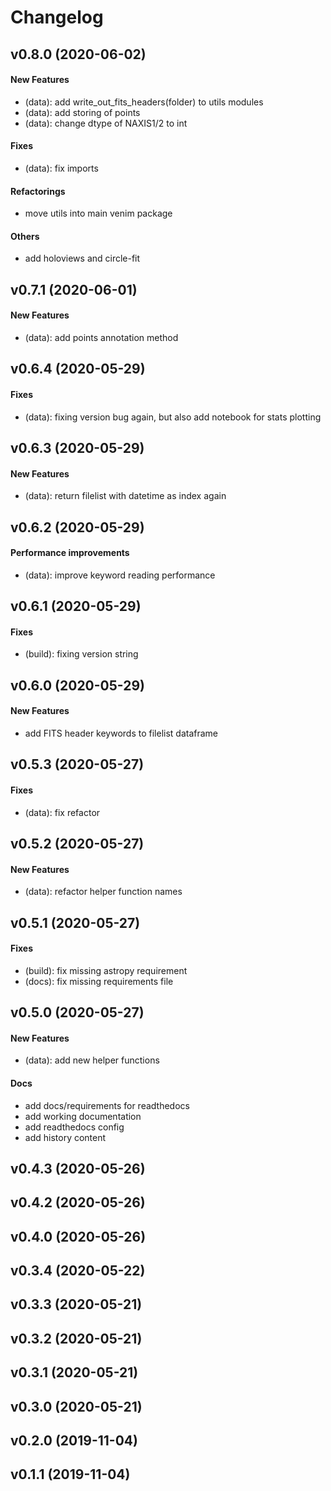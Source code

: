 # Changelog

## v0.8.0 (2020-06-02)

#### New Features

* (data): add write_out_fits_headers(folder) to utils modules
* (data): add storing of points
* (data): change dtype of NAXIS1/2 to int
#### Fixes

* (data): fix imports
#### Refactorings

* move utils into main venim package
#### Others

* add holoviews and circle-fit

## v0.7.1 (2020-06-01)

#### New Features

* (data): add points annotation method

## v0.6.4 (2020-05-29)

#### Fixes

* (data): fixing version bug again, but also add notebook for stats plotting

## v0.6.3 (2020-05-29)

#### New Features

* (data): return filelist with datetime as index again

## v0.6.2 (2020-05-29)

#### Performance improvements

* (data): improve keyword reading performance

## v0.6.1 (2020-05-29)

#### Fixes

* (build): fixing version string

## v0.6.0 (2020-05-29)

#### New Features

* add FITS header keywords to filelist dataframe

## v0.5.3 (2020-05-27)

#### Fixes

* (data): fix refactor

## v0.5.2 (2020-05-27)

#### New Features

* (data): refactor helper function names

## v0.5.1 (2020-05-27)

#### Fixes

* (build): fix missing astropy requirement
* (docs): fix missing requirements file

## v0.5.0 (2020-05-27)

#### New Features

* (data): add new helper functions
#### Docs

* add docs/requirements for readthedocs
* add working documentation
* add readthedocs config
* add history content

## v0.4.3 (2020-05-26)


## v0.4.2 (2020-05-26)


## v0.4.0 (2020-05-26)


## v0.3.4 (2020-05-22)


## v0.3.3 (2020-05-21)


## v0.3.2 (2020-05-21)


## v0.3.1 (2020-05-21)


## v0.3.0 (2020-05-21)


## v0.2.0 (2019-11-04)


## v0.1.1 (2019-11-04)

